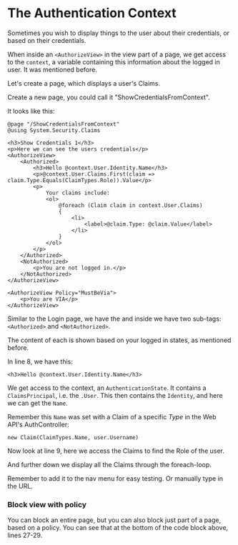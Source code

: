 # The Authentication Context 

Sometimes you wish to display things to the user about their credentials, or based on their credentials.

When inside an `<AuthorizeView>` in the view part of a page, we get access to the `context`, a variable containing this information about the logged in user. It was mentioned before.

Let's create a page, which displays a user's Claims.

Create a new page, you could call it "ShowCredentialsFromContext".

It looks like this:

```razor
@page "/ShowCredentialsFromContext"
@using System.Security.Claims

<h3>Show Credentials 1</h3>
<p>Here we can see the users credentials</p>
<AuthorizeView>
    <Authorized>
        <h3>Hello @context.User.Identity.Name</h3>
        <p>@context.User.Claims.First(claim => claim.Type.Equals(ClaimTypes.Role)).Value</p>
        <p>
            Your claims include:
            <ol>
                @foreach (Claim claim in context.User.Claims)
                {
                    <li>
                        <label>@claim.Type: @claim.Value</label>
                    </li>
                }
            </ol>
        </p>
    </Authorized>
    <NotAuthorized>
        <p>You are not logged in.</p>
    </NotAuthorized>
</AuthorizeView>

<AuthorizeView Policy="MustBeVia">
    <p>You are VIA</p>
</AuthorizeView>
```

Similar to the Login page, we have the <AuthorizeView> and inside we have two sub-tags: `<Authorized>` and `<NotAuthorized>`.

The content of each is shown based on your logged in states, as mentioned before.

In line 8, we have this:

`<h3>Hello @context.User.Identity.Name</h3>`

We get access to the context, an `AuthenticationState`. It contains a `ClaimsPrincipal`, i.e. the `.User`. 
This then contains the `Identity`, and here we can get the `Name`.

Remember this `Name` was set with a Claim of a specific _Type_ in the Web API's AuthController:

`new Claim(ClaimTypes.Name, user.Username)`

Now look at line 9, here we access the Claims to find the Role of the user.

And further down we display all the Claims through the foreach-loop.

Remember to add it to the nav menu for easy testing. Or manually type in the URL.

### Block view with policy
You can block an entire page, but you can also block just part of a page, based on a policy. 
You can see that at the bottom of the code block above, lines 27-29.